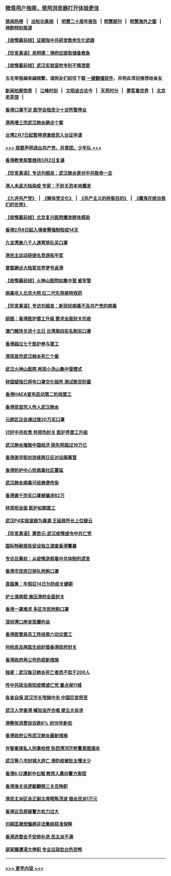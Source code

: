 ### [微信用户指南，使用浏览器打开体验更佳](https://github.com/gfw-breaker/banned-news1/blob/master/indexes/wechat-guide.md?t=0)
#### [禁闻热榜](热点新闻.md?t=0)  &nbsp;&nbsp;|&nbsp;&nbsp; [法轮功真相](https://github.com/gfw-breaker/truth/blob/master/README.md?t=0) &nbsp;&nbsp;|&nbsp;&nbsp; [明慧二十周年报告](https://github.com/gfw-breaker/mh-reports/blob/master/README.md?t=0) &nbsp;&nbsp;|&nbsp;&nbsp;[明慧期刊](https://github.com/gfw-breaker/mh-qikan) &nbsp;&nbsp;|&nbsp;&nbsp; [明慧海外之窗](https://github.com/gfw-breaker/mh-news/blob/master/README.md?t=0) &nbsp;&nbsp;|&nbsp;&nbsp; [神韵特别报道](https://github.com/gfw-breaker/mh-news/blob/master/shenyun.md?t=0)
#### [【疫情最前线】证据指中共研发致命生化武器](../pages/nsc415/n11853087.md?t=02082144) 
#### [【珍言真语】吴明德：港府应提取储备救急](../pages/nsc415/n11852734.md?t=02082144) 
#### [【疫情最前线】武汉实验室抢专利不慎泄密](../pages/nsc415/n11850310.md?t=02082144) 
#### 五毛举报越来越频繁，请网友们前往下载 [一键翻墙软件](https://github.com/gfw-breaker/ssr-accounts)，并将此项目推荐给亲友
#### [新闻拍案惊奇](https://github.com/gfw-breaker/banned-news1/blob/master/pages/link4.md) &nbsp;&nbsp;|&nbsp;&nbsp; [江峰时刻](https://github.com/gfw-breaker/banned-news1/blob/master/pages/link4.md) &nbsp;&nbsp;|&nbsp;&nbsp; [文昭谈古论今](https://github.com/gfw-breaker/banned-news1/blob/master/pages/link4.md) &nbsp;&nbsp;|&nbsp;&nbsp; [天亮时分](https://github.com/gfw-breaker/banned-news1/blob/master/pages/link4.md) &nbsp;&nbsp;|&nbsp;&nbsp; [萧茗看世界](https://github.com/gfw-breaker/banned-news1/blob/master/pages/link4.md) &nbsp;&nbsp;|&nbsp;&nbsp; [北京老茶馆](https://github.com/gfw-breaker/banned-news1/blob/master/pages/link4.md) &nbsp;&nbsp;|&nbsp;&nbsp; 
#### [香港口罩不足 医学会指至少十诊所暂停业](../pages/nsc415/n11850301.md?t=02082144) 
#### [港再增三宗武汉肺炎确诊个案](../pages/nsc415/n11850328.md?t=02082144) 
#### [台湾2月7日起暂停港澳居民入台证申请](../pages/nsc415/n11850304.md?t=02082144) 
#### [>>> 我要声明退出共产党、共青团、少年队 <<<](https://github.com/begood0513/goodnews/blob/master/quit/letter.md) 
#### [香港教育局暂维持3月2日复课](../pages/nsc415/n11850260.md?t=02082144) 
#### [【珍言真语】专访刘细良：武汉肺炎是对中共致命一击](../pages/nsc415/n11849934.md?t=02082144) 
#### [港人未返大陆染疫 专家：不封关恐本地爆发](../pages/nsc415/n11848021.md?t=02082144) 
#### [《九评共产党》](https://github.com/begood0513/9ping.md/blob/master/README.md) &nbsp;|&nbsp; [《解体党文化》](../../../../jtdwh.md/blob/master/README.md)  &nbsp;|&nbsp; [《共产主义的终极目的》](../../../../gczydzjmd.md/blob/master/README.md) &nbsp;|&nbsp; [《魔鬼在统治我们的世界》](../../../../mgztzwmdsj.md/blob/master/README.md) 
#### [【疫情最前线】北京复兴医院爆发群体感染](../pages/nsc415/n11847626.md?t=02082144) 
#### [香港2月8日起入境者需强制检疫14天](../pages/nsc415/n11847658.md?t=02082144) 
#### [九龙湾逾八千人通宵排队买口罩](../pages/nsc415/n11847647.md?t=02082144) 
#### [港民主运动获提名竞逐和平奖](../pages/nsc415/n11847633.md?t=02082144) 
#### [曾载确诊大陆客世界梦号返港](../pages/nsc415/n11847608.md?t=02082144) 
#### [【疫情最前线】火神山医院如集中营 被军管](../pages/nsc415/n11847524.md?t=02082144) 
#### [病毒攻入北京大院 红二代先用美特效药](../pages/nsc415/n11847427.md?t=02082144) 
#### [【珍言真语】专访刘细良：新冠状病毒不及共产党的病毒](../pages/nsc415/n11847164.md?t=02082144) 
#### [组图：香港医护罢工升级 要求全面封关抗疫](../pages/nsc415/n11844107.md?t=02082144) 
#### [澳门赌场关闭十五日 台湾周四实名制买口罩](../pages/nsc415/n11845083.md?t=02082144) 
#### [香港超过七千医护参与罢工](../pages/nsc415/n11845051.md?t=02082144) 
#### [港现首宗武汉肺炎死亡个案](../pages/nsc415/n11844998.md?t=02082144) 
#### [武汉火神山医院 再现小汤山集中营模式](../pages/nsc415/n11844763.md?t=02082144) 
#### [钟国斌指已将布口罩交化验所 测试能否防菌](../pages/nsc415/n11842783.md?t=02082144) 
#### [香港HAEA宣布启动第二阶段罢工](../pages/nsc415/n11842723.md?t=02082144) 
#### [香港现首宗人传人武汉肺炎](../pages/nsc415/n11842766.md?t=02082144) 
#### [元朗区议会通过拨20万买口罩](../pages/nsc415/n11842754.md?t=02082144) 
#### [讨好中共权贵 林郑伪封关 医护界罢工升级](../pages/nsc415/n11842359.md?t=02082144) 
#### [武汉肺炎摧毁中国经济 损失将超过16万亿](../pages/nsc415/n11839723.md?t=02082144) 
#### [香港美孚街坊连续两日反对设隔离营](../pages/nsc415/n11839962.md?t=02082144) 
#### [香港防护中心忧病毒社区蔓延](../pages/nsc415/n11839933.md?t=02082144) 
#### [武汉肺炎病毒可经粪便传染](../pages/nsc415/n11839939.md?t=02082144) 
#### [香港逾千宗买口罩被骗涉82万](../pages/nsc415/n11839914.md?t=02082144) 
#### [林郑拒会面 医护如期罢工](../pages/nsc415/n11839892.md?t=02082144) 
#### [武汉P4实验室疑为毒源 王延轶所长上位疑云](../pages/nsc415/n11835543.md?t=02082144) 
#### [【珍言真语】萧若元:武汉疫情或令中共亡党](../pages/nsc415/n11829394.md?t=02082144) 
#### [国际特赦报告促设独立调查香港警暴](../pages/nsc415/n11833845.md?t=02082144) 
#### [专访吕秉权：从疫情造假看中共体制的谎言](../pages/nsc415/n11833813.md?t=02082144) 
#### [香港市民连日排队抢购口罩](../pages/nsc415/n11833794.md?t=02082144) 
#### [袁国勇：年假后14日为防疫关键期](../pages/nsc415/n11831088.md?t=02082144) 
#### [护士请病假 施压港府全面封关](../pages/nsc415/n11831030.md?t=02082144) 
#### [香港一罩难求 多区市民抢购口罩](../pages/nsc415/n11831002.md?t=02082144) 
#### [深圳湾口岸发现爆炸品](../pages/nsc415/n11828802.md?t=02082144) 
#### [香港医管局员工阵线周六动议罢工](../pages/nsc415/n11828762.md?t=02082144) 
#### [何柏良及两医生组织倡香港政府封关](../pages/nsc415/n11828749.md?t=02082144) 
#### [香港政府再公布防疫新措施](../pages/nsc415/n11828716.md?t=02082144) 
#### [独家：武汉每日肺炎死亡者恐不低于200人](../pages/nsc415/n11828240.md?t=02082144) 
#### [传中共政治局知疫情或亡党 重点保11城](../pages/nsc415/n11828145.md?t=02082144) 
#### [各省自保 武汉市长甩锅中央 中国巨变将至](../pages/nsc415/n11828021.md?t=02082144) 
#### [武汉人学香港 喊加油齐合唱 提五大诉求](../pages/nsc415/n11827046.md?t=02082144) 
#### [港整体消费投诉跌6% 创18年新低](../pages/nsc415/n11817280.md?t=02082144) 
#### [香港政府公布武汉肺炎最新措施](../pages/nsc415/n11817152.md?t=02082144) 
#### [许智峯提私人刑事检控 告西湾河开枪警意图谋杀](../pages/nsc415/n11817132.md?t=02082144) 
#### [武汉等八市封城大逃亡 港防疫被批太慢太少](../pages/nsc415/n11817058.md?t=02082144) 
#### [香港6.12遭射中右眼 教师入禀向警方索偿](../pages/nsc415/n11814678.md?t=02082144) 
#### [香港海关巡逻艇翻侧三关员殉职](../pages/nsc415/n11814604.md?t=02082144) 
#### [港民主派区会正副主席晤陈茂波 倡全民派1万元](../pages/nsc415/n11814582.md?t=02082144) 
#### [香港议员质疑警方权力过大](../pages/nsc415/n11814560.md?t=02082144) 
#### [刘颕匡被控煽惑非法集结获准保释](../pages/nsc415/n11811727.md?t=02082144) 
#### [香港选管会不安排补选 民主派不满](../pages/nsc415/n11811691.md?t=02082144) 
#### [邵家臻遭浸大停职 专业议政批白色恐怖](../pages/nsc415/n11811670.md?t=02082144) 

----
#### [ >>> 更早内容 <<< ](../indexes/nsc415-earlier.md)
